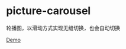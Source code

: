 # picture-carousel
轮播图，以滑动方式实现无缝切换，也会自动切换

[Demo](https://mlen123.github.io/picture-carousel/index.html)
